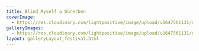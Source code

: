 ```yaml
---
title: Blind Myself a Dürerben
coverImage:
  - https://res.cloudinary.com/lightpositive/image/upload/v1647561131/uploads/Blind%20Myself%20a%20D%C3%BCrerben/068.jpg
galleryImages: 
  - https://res.cloudinary.com/lightpositive/image/upload/v1647561131/uploads/Blind%20Myself%20a%20D%C3%BCrerben/068.jpg
layout: galleryLayout_festival.html
---
```

